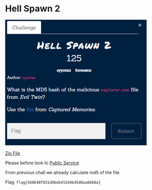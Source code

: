 # Hell Spawn 2
![](../../assets/forensics/hell-spawn-2_1.png)

[Zip File](https://drive.google.com/file/d/1porBmluAvOp9qaK-lRJf4NqYysfd9gxw/view?usp=sharing) 

Please before look to [Public Service](Forensics/Bonus/public%20Service/index.md)

From previous chall we already calculate md5 of the file.

Flag: `flag{360b48f831d9beb41544b45d0aa66b8a}` 
